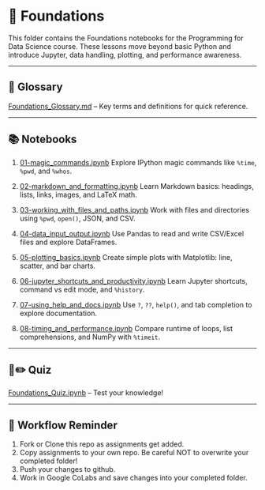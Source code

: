 # 🧱 Foundations

This folder contains the Foundations notebooks for the Programming for Data Science course.
These lessons move beyond basic Python and introduce Jupyter, data handling, plotting, and performance awareness.

---

## 📕 Glossary

[Foundations_Glossary.md](https://github.com/aaniaahh/DataScience-2025/blob/main/Assignments/05-Foundations/glossary.md) – Key terms and definitions for quick reference.

---

## 📚 Notebooks

1. [01-magic_commands.ipynb](https://github.com/aaniaahh/DataScience-2025/blob/main/Completed/05-Foundations/01_magic_commands.ipynb)
Explore IPython magic commands like `%time`, `%pwd`, and `%whos`.

2. [02-markdown_and_formatting.ipynb](https://github.com/aaniaahh/DataScience-2025/blob/main/Completed/05-Foundations/02_markdown_and_formatting.ipynb)
Learn Markdown basics: headings, lists, links, images, and LaTeX math.

3. [03-working_with_files_and_paths.ipynb](https://github.com/aaniaahh/DataScience-2025/blob/main/Completed/05-Foundations/03_working_with_files_and_paths.ipynb)
Work with files and directories using `%pwd`, `open()`, JSON, and CSV.

4. [04-data_input_output.ipynb](https://github.com/aaniaahh/DataScience-2025/blob/main/Completed/05-Foundations/04_data_input_output.ipynb)
Use Pandas to read and write CSV/Excel files and explore DataFrames.

5. [05-plotting_basics.ipynb](https://github.com/aaniaahh/DataScience-2025/blob/main/Completed/05-Foundations/05_plotting_basics.ipynb)
Create simple plots with Matplotlib: line, scatter, and bar charts.

6. [06-jupyter_shortcuts_and_productivity.ipynb](https://github.com/aaniaahh/DataScience-2025/blob/main/Completed/05-Foundations/06_jupyter_shortcuts_and_productivity.ipynb)
Learn Jupyter shortcuts, command vs edit mode, and `%history`.

7. [07-using_help_and_docs.ipynb](https://github.com/aaniaahh/DataScience-2025/blob/main/Completed/05-Foundations/07_using_help_and_docs.ipynb)
Use `?`, `??`, `help()`, and tab completion to explore documentation.

8. [08-timing_and_performance.ipynb](https://github.com/aaniaahh/DataScience-2025/blob/main/Completed/05-Foundations/08_timing_and_performance.ipynb)
Compare runtime of loops, list comprehensions, and NumPy with `%timeit`.

---

## 🤔✏️ Quiz

[Foundations_Quiz.ipynb](https://github.com/aaniaahh/DataScience-2025/blob/main/Completed/05-Foundations/Foundations_Quiz.ipynb) – Test your knowledge!

---

## 🚀 Workflow Reminder

1. Fork or Clone this repo as assignments get added.
2. Copy assignments to your own repo. Be careful NOT to overwrite your completed folder!
3. Push your changes to github.
4. Work in Google CoLabs and save changes into your completed folder.